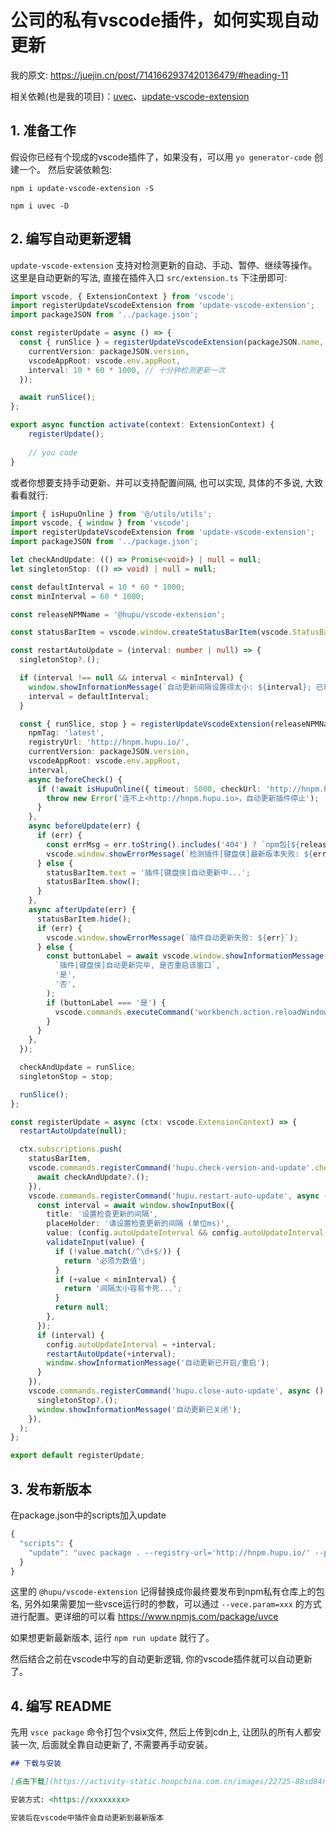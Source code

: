 # 公司的私有vscode插件，如何实现自动更新

我的原文: <https://juejin.cn/post/7141662937420136479/#heading-11>

相关依赖(也是我的项目)：[uvec](https://www.npmjs.com/package/uvec)、[update-vscode-extension](https://www.npmjs.com/package/update-vscode-extension)

## 1. 准备工作

假设你已经有个现成的vscode插件了，如果没有，可以用 `yo generator-code` 创建一个。
然后安装依赖包:

`npm i update-vscode-extension -S`

`npm i uvec -D`

## 2. 编写自动更新逻辑

`update-vscode-extension` 支持对检测更新的自动、手动、暂停、继续等操作。
这里是自动更新的写法, 直接在插件入口 `src/extension.ts` 下注册即可:

```typescript
import vscode, { ExtensionContext } from 'vscode';
import registerUpdateVscodeExtension from 'update-vscode-extension';
import packageJSON from '../package.json';

const registerUpdate = async () => {  
  const { runSlice } = registerUpdateVscodeExtension(packageJSON.name, {
    currentVersion: packageJSON.version,
    vscodeAppRoot: vscode.env.appRoot,
    interval: 10 * 60 * 1000, // 十分钟检测更新一次
  });

  await runSlice();
};

export async function activate(context: ExtensionContext) {
    registerUpdate();
    
    // you code
}
```

或者你想要支持手动更新、并可以支持配置间隔, 也可以实现, 具体的不多说, 大致看看就行:
```typescript
import { isHupuOnline } from '@/utils/utils';
import vscode, { window } from 'vscode';
import registerUpdateVscodeExtension from 'update-vscode-extension';
import packageJSON from '../package.json';

let checkAndUpdate: (() => Promise<void>) | null = null;
let singletonStop: (() => void) | null = null;

const defaultInterval = 10 * 60 * 1000;
const minInterval = 60 * 1000;

const releaseNPMName = '@hupu/vscode-extension';

const statusBarItem = vscode.window.createStatusBarItem(vscode.StatusBarAlignment.Right, 0);

const restartAutoUpdate = (interval: number | null) => {
  singletonStop?.();

  if (interval !== null && interval < minInterval) {
    window.showInformationMessage(`自动更新间隔设置得太小: ${interval}; 已帮你自动设置成: ${defaultInterval}`);
    interval = defaultInterval;
  }

  const { runSlice, stop } = registerUpdateVscodeExtension(releaseNPMName, {
    npmTag: 'latest',
    registryUrl: 'http://hnpm.hupu.io/',
    currentVersion: packageJSON.version,
    vscodeAppRoot: vscode.env.appRoot,
    interval,
    async beforeCheck() {
      if (!await isHupuOnline({ timeout: 5000, checkUrl: 'http://hnpm.hupu.io' })) {
        throw new Error('连不上<http://hnpm.hupu.io>，自动更新插件停止');
      }
    },
    async beforeUpdate(err) {
      if (err) {
        const errMsg = err.toString().includes('404') ? `npm包[${releaseNPMName}]未找到` : err.toString();
        vscode.window.showErrorMessage(`检测插件[键盘侠]最新版本失败: ${errMsg}`);
      } else {
        statusBarItem.text = '插件[键盘侠]自动更新中...';
        statusBarItem.show();
      }
    },
    async afterUpdate(err) {
      statusBarItem.hide();
      if (err) {
        vscode.window.showErrorMessage(`插件自动更新失败: ${err}`);
      } else {
        const buttonLabel = await vscode.window.showInformationMessage(
          `插件[键盘侠]自动更新完毕, 是否重启该窗口`,
          '是',
          '否',
        );
        if (buttonLabel === '是') {
          vscode.commands.executeCommand('workbench.action.reloadWindow');
        }
      }
    },
  });

  checkAndUpdate = runSlice;
  singletonStop = stop;

  runSlice();
};

const registerUpdate = async (ctx: vscode.ExtensionContext) => {
  restartAutoUpdate(null);

  ctx.subscriptions.push(
    statusBarItem,
    vscode.commands.registerCommand('hupu.check-version-and-update'.checkVersionAndUpdate, async () => {
      await checkAndUpdate?.();
    }),
    vscode.commands.registerCommand('hupu.restart-auto-update', async () => {
      const interval = await window.showInputBox({
        title: '设置检查更新的间隔',
        placeHolder: '请设置检查更新的间隔 (单位ms)',
        value: (config.autoUpdateInterval && config.autoUpdateInterval > minInterval) ? `${config.autoUpdateInterval}` : `${defaultInterval}`,
        validateInput(value) {
          if (!value.match(/^\d+$/)) {
            return '必须为数值';
          }
          if (+value < minInterval) {
            return '间隔太小容易卡死...';
          }
          return null;
        },
      });
      if (interval) {
        config.autoUpdateInterval = +interval;
        restartAutoUpdate(+interval);
        window.showInformationMessage('自动更新已开启/重启');
      }
    }),
    vscode.commands.registerCommand('hupu.close-auto-update', async () => {
      singletonStop?.();
      window.showInformationMessage('自动更新已关闭');
    }),
  );
};

export default registerUpdate;
```

## 3. 发布新版本

在package.json中的scripts加入update
```typescript
{
  "scripts": {
    "update": "uvec package . --registry-url='http://hnpm.hupu.io/' --pkg-name='@hupu/vscode-extension' --vsce.no-yarn --vsce.allow-star-activation"
  }
}
```

这里的 `@hupu/vscode-extension` 记得替换成你最终要发布到npm私有仓库上的包名, 另外如果需要加一些vsce运行时的参数，可以通过 `--vece.param=xxx` 的方式进行配置。更详细的可以看 <https://www.npmjs.com/package/uvce>

如果想更新最新版本, 运行 `npm run update` 就行了。

然后结合之前在vscode中写的自动更新逻辑, 你的vscode插件就可以自动更新了。

## 4. 编写 README

先用 `vsce package` 命令打包个vsix文件, 然后上传到cdn上, 让团队的所有人都安装一次, 后面就全靠自动更新了, 不需要再手动安装。

```markdown
## 下载与安装

[点击下载](https://activity-static.hoopchina.com.cn/images/22725-88sd84rc-upload-1658735441279-2.vsix)

安装方式: <https://xxxxxxxx>

安装后在vscode中插件会自动更新到最新版本
```

